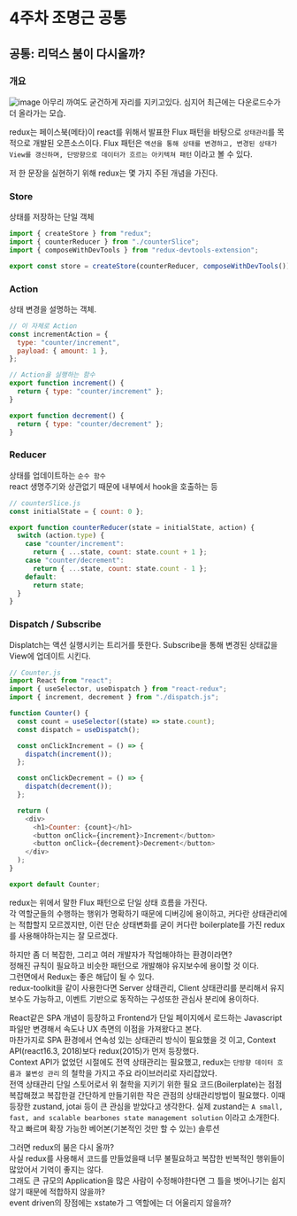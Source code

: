 # 4주차 조명근 공통

## 공통: 리덕스 붐이 다시올까?

### 개요

![image](https://github.com/user-attachments/assets/ad66f4f5-c223-4370-8769-b712015dd56d)
아무리 까여도 굳건하게 자리를 지키고있다. 심지어 최근에는 다운로드수가 더 올라가는 모습.

redux는 페이스북(메타)이 react를 위해서 발표한 Flux 패턴을 바탕으로 `상태관리`를 목적으로 개발된 오픈소스이다.
Flux 패턴은 `액션을 통해 상태를 변경하고, 변경된 상태가 View를 갱신하며, 단방향으로 데이터가 흐르는 아키텍쳐 패턴` 이라고 볼 수 있다.

저 한 문장을 실현하기 위해 redux는 몇 가지 주된 개념을 가진다.

### Store

상태를 저장하는 단일 객체

```js
import { createStore } from "redux";
import { counterReducer } from "./counterSlice";
import { composeWithDevTools } from "redux-devtools-extension";

export const store = createStore(counterReducer, composeWithDevTools());
```

### Action

상태 변경을 설명하는 객체.

```js
// 이 자체로 Action
const incrementAction = {
  type: "counter/increment",
  payload: { amount: 1 },
};

// Action을 실행하는 함수
export function increment() {
  return { type: "counter/increment" };
}

export function decrement() {
  return { type: "counter/decrement" };
}
```

### Reducer

상태를 업데이트하는 `순수 함수`  
react 생명주기와 상관없기 때문에 내부에서 hook을 호출하는 등

```js
// counterSlice.js
const initialState = { count: 0 };

export function counterReducer(state = initialState, action) {
  switch (action.type) {
    case "counter/increment":
      return { ...state, count: state.count + 1 };
    case "counter/decrement":
      return { ...state, count: state.count - 1 };
    default:
      return state;
  }
}
```

### Dispatch / Subscribe

Displatch는 액션 실행시키는 트리거를 뜻한다.
Subscribe을 통해 변경된 상태값을 View에 업데이트 시킨다.

```js
// Counter.js
import React from "react";
import { useSelector, useDispatch } from "react-redux";
import { increment, decrement } from "./dispatch.js";

function Counter() {
  const count = useSelector((state) => state.count);
  const dispatch = useDispatch();

  const onClickIncrement = () => {
    dispatch(increment());
  };

  const onClickDecrement = () => {
    dispatch(decrement());
  };

  return (
    <div>
      <h1>Counter: {count}</h1>
      <button onClick={increment}>Increment</button>
      <button onClick={decrement}>Decrement</button>
    </div>
  );
}

export default Counter;
```

redux는 위에서 말한 Flux 패턴으로 단일 상태 흐름을 가진다.  
각 역할군들의 수행하는 행위가 명확하기 때문에 디버깅에 용이하고, 커다란 상태관리에는 적합할지 모르겠지만, 이런 단순 상태변화를 굳이 커다란 boilerplate를 가진 redux를 사용해야하는지는 잘 모르겠다.

하지만 좀 더 복잡한, 그리고 여러 개발자가 작업해야하는 환경이라면?  
정해진 규칙이 필요하고 비슷한 패턴으로 개발해야 유지보수에 용이할 것 이다.  
그런면에서 Redux는 좋은 해답이 될 수 있다.  
redux-toolkit을 같이 사용한다면 Server 상태관리, Client 상태관리를 분리해서 유지보수도 가능하고, 이벤트 기반으로 동작하는 구성또한 관심사 분리에 용이하다.

React같은 SPA 개념이 등장하고 Frontend가 단일 페이지에서 로드하는 Javascript 파일만 변경해서 속도나 UX 측면의 이점을 가져왔다고 본다.  
마찬가지로 SPA 환경에서 연속성 있는 상태관리 방식이 필요했을 것 이고, Context API(react16.3, 2018)보다 redux(2015)가 먼저 등장했다.  
Context API가 없었던 시절에도 전역 상태관리는 필요했고, redux는 `단방향 데이터 흐름과 불변성 관리` 의 철학을 가지고 주요 라이브러리로 자리잡았다.  
전역 상태관리 단일 스토어로서 위 철학을 지키기 위한 필요 코드(Boilerplate)는 점점 복잡해졌고 복잡한걸 간단하게 만들기위한 작은 관점의 상태관리방법이 필요했다. 이때 등장한 zustand, jotai 등이 큰 관심을 받았다고 생각한다. 실제 zustand는 `A small, fast, and scalable bearbones state management solution` 이라고 소개한다. 작고 빠르며 확장 가능한 베어본(기본적인 것만 할 수 있는) 솔루션

그러면 redux의 붐은 다시 올까?  
사실 redux를 사용해서 코드를 만들었을때 너무 불필요하고 복잡한 반복적인 행위들이 많았어서 기억이 좋지는 않다.  
그래도 큰 규모의 Application을 많은 사람이 수정해야한다면 그 틀을 벗어나기는 쉽지 않기 때문에 적합하지 않을까?  
event driven의 장점에는 xstate가 그 역할에는 더 어울리지 않을까?
